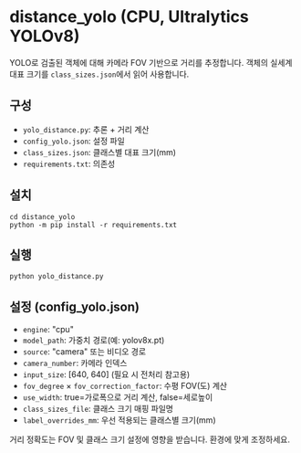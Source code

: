 # distance_yolo (CPU, Ultralytics YOLOv8)

YOLO로 검출된 객체에 대해 카메라 FOV 기반으로 거리를 추정합니다. 객체의 실세계 대표 크기를 `class_sizes.json`에서 읽어 사용합니다.

## 구성
- `yolo_distance.py`: 추론 + 거리 계산
- `config_yolo.json`: 설정 파일
- `class_sizes.json`: 클래스별 대표 크기(mm)
- `requirements.txt`: 의존성

## 설치
```
cd distance_yolo
python -m pip install -r requirements.txt
```

## 실행
```
python yolo_distance.py
```

## 설정 (config_yolo.json)
- `engine`: "cpu"
- `model_path`: 가중치 경로(예: yolov8x.pt)
- `source`: "camera" 또는 비디오 경로
- `camera_number`: 카메라 인덱스
- `input_size`: [640, 640] (필요 시 전처리 참고용)
- `fov_degree` × `fov_correction_factor`: 수평 FOV(도) 계산
- `use_width`: true=가로폭으로 거리 계산, false=세로높이
- `class_sizes_file`: 클래스 크기 매핑 파일명
- `label_overrides_mm`: 우선 적용되는 클래스별 크기(mm)

거리 정확도는 FOV 및 클래스 크기 설정에 영향을 받습니다. 환경에 맞게 조정하세요.